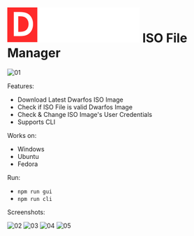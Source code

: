 # ![Alt text](/src/gui/renderer/assets/dwarfos.svg?raw=true&sanitize=true) ISO File Manager
![01](https://user-images.githubusercontent.com/28308881/179418345-8b674d43-9b22-46e6-a29e-745f8c5d1f7e.PNG)

Features:

- Download Latest Dwarfos ISO Image
- Check if ISO File is valid Dwarfos Image
- Check & Change ISO Image's User Credentials
- Supports CLI

Works on:

- Windows
- Ubuntu
- Fedora

Run:

- `npm run gui`
- `npm run cli`

Screenshots: 

![02](https://user-images.githubusercontent.com/28308881/179418353-a421c978-1f84-4cce-8fb8-ec50f864bb7d.PNG)
![03](https://user-images.githubusercontent.com/28308881/179418354-2beac8a2-58c1-4d8e-bb0d-43be9a4431d6.PNG)
![04](https://user-images.githubusercontent.com/28308881/179418356-2a4618c1-3abf-4de3-8d29-9165518b9022.PNG)
![05](https://user-images.githubusercontent.com/28308881/179418358-15c5c47a-51c6-4091-90f8-e89d1cbfc5c1.PNG)
